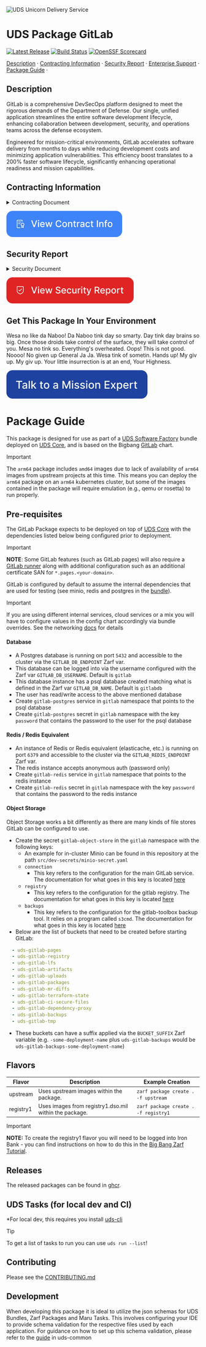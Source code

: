 <img width="200" alt="UDS Unicorn Delivery Service" src="https://github.com/defenseunicorns/uds-marketplace/assets/1349336/52deb6da-bef5-4501-8d97-e8a63b10dbc9">

# UDS Package GitLab

[![Latest Release](https://img.shields.io/github/v/release/defenseunicorns/uds-package-gitlab)](https://github.com/defenseunicorns/uds-package-gitlab/releases)
[![Build Status](https://img.shields.io/github/actions/workflow/status/defenseunicorns/uds-package-gitlab/tag-and-release.yaml)](https://github.com/defenseunicorns/uds-package-gitlab/actions/workflows/tag-and-release.yaml)
[![OpenSSF Scorecard](https://api.securityscorecards.dev/projects/github.com/defenseunicorns/uds-package-gitlab/badge)](https://api.securityscorecards.dev/projects/github.com/defenseunicorns/uds-package-gitlab)

[Description](#description) ·
[Contracting Information](#contracting-information) ·
[Security Report](#security-report) ·
[Enterprise Support](#get-this-package-in-your-environment) ·
[Package Guide](#package-guide) ·

## Description

GitLab is a comprehensive DevSecOps platform designed to meet the rigorous demands of the Department of Defense. Our single, unified application streamlines the entire software development lifecycle, enhancing collaboration between development, security, and operations teams across the defense ecosystem.

Engineered for mission-critical environments, GitLab accelerates software delivery from months to days while reducing development costs and minimizing application vulnerabilities. This efficiency boost translates to a 200% faster software lifecycle, significantly enhancing operational readiness and mission capabilities.

## Contracting Information

<details><summary>Contracting Document</summary>

```txt
DoD Contracting Information
Application Name: [Insert Application Name]
Vendor: [Insert Vendor Name]
Contract Vehicle: [e.g., GSA Schedule, SEWP, Other]
Contract Number: [Insert Contract Number]
CAGE Code: [Insert Commercial and Government Entity Code]
NAICS Code: [Insert North American Industry Classification System Code]
Product Service Code (PSC): [Insert PSC]
Security Clearance Level: [e.g., Unclassified, Secret, Top Secret]
Authority to Operate (ATO) Status: [e.g., Approved, Pending, In Process]
Compliance:
NIST 800-53: [Yes/No]
CMMC Level: [Insert Level]
FedRAMP: [Yes/No - If yes, specify level]
Pricing Model: [e.g., Per User, Per Instance, Enterprise]
Small Business Status: [e.g., Small Business, Woman-Owned, Veteran-Owned, etc.]
Delivery Timeline: [Insert estimated delivery time]
POC for Contracting:
Name: [Insert Name]
Email: [Insert Email]
Phone: [Insert Phone Number]
Additional Notes: [Any other relevant contracting information]
```

</details>

[![Contracting Info](img/contract-info-tall.svg)](./placeholders/contracting-placeholder.md)

## Security Report

<details><summary>Security Document</summary>

```txt
DoD Security Report Information
Application Name: [Insert Application Name]
Version: [Insert Version Number]
Last Security Assessment Date: [MM/DD/YYYY]
Security Classification: [e.g., Unclassified, Secret, Top Secret]
Authority to Operate (ATO) Status:
Status: [e.g., Full ATO, Interim ATO, In Process]
Issuing Organization: [e.g., DoD Component]
Expiration Date: [MM/DD/YYYY]
Compliance Status:
NIST 800-53 Rev 5: [Compliant/Non-Compliant]
DISA STIG: [Compliant/Non-Compliant]
CMMC Level: [Insert Level]
FedRAMP: [Authorization level, if applicable]
Vulnerability Assessment:
Total Vulnerabilities: [Number]
Critical: [Number]
High: [Number]
Medium: [Number]
Low: [Number]
Penetration Test Results:
Date of Last Test: [MM/DD/YYYY]
Overall Risk Rating: [e.g., Low, Medium, High]
Key Findings: [Brief summary]
Encryption:
Data at Rest: [Algorithm and strength]
Data in Transit: [Protocol and strength]
Access Control:
Authentication Method: [e.g., CAC, 2FA, MFA]
Role-Based Access Control: [Yes/No]
Continuous Monitoring:
Real-time Threat Detection: [Yes/No]
Automated Vulnerability Scanning: [Frequency]
Incident Response Plan: [Yes/No]
Supply Chain Risk Management:
SCRM Plan: [Yes/No]
Third-Party Dependencies Assessed: [Yes/No]
Additional Security Features: [List any other relevant security features]
POC for Security Inquiries:
Name: [Insert Name]
Email: [Insert Email]
Phone: [Insert Phone Number]
Date of Report: [MM/DD/YYYY]
```

</details>

[![Security Package](img/security-report-tall.svg)](./placeholders/security-placeholder.md)

## Get This Package In Your Environment

Wesa no like da Naboo! Da Naboo tink day so smarty. Day tink day brains so big. Once those droids take control of the surface, they will take control of you. Mesa no tink so.
Everything's overheated. Oops! This is not good. Noooo! No given up General Ja Ja. Wesa tink of sometin. Hands up! My giv up. My giv up. Your little insurrection is at an end, Your Highness.

[![Talk to a Mission Expert](img/talk.svg)](./placeholders/support-placeholder.md)

# Package Guide

This package is designed for use as part of a [UDS Software Factory](https://github.com/defenseunicorns/uds-software-factory) bundle deployed on [UDS Core](https://github.com/defenseunicorns/uds-core), and is based on the Bigbang [GitLab](https://repo1.dso.mil/big-bang/product/packages/gitlab) chart.

> [!IMPORTANT]  
> The `arm64` package includes `amd64` images due to lack of availability of `arm64` images from upstream projects at this time. This means you can deploy the `arm64` package on an `arm64` kubernetes cluster, but some of the images contained in the package will require emulation (e.g., qemu or rosetta) to run properly.

## Pre-requisites

The GitLab Package expects to be deployed on top of [UDS Core](https://github.com/defenseunicorns/uds-core) with the dependencies listed below being configured prior to deployment.

> [!IMPORTANT]
> **NOTE**: Some GitLab features (such as GitLab pages) will also require a [GitLab runner](https://github.com/defenseunicorns/uds-package-gitlab-runner) along with additional configuration such as an additional certificate SAN for `*.pages.<your-domain>`.

GitLab is configured by default to assume the internal dependencies that are used for testing (see minio, redis and postgres in the [bundle](bundle/uds-bundle.yaml)).

> [!IMPORTANT]
> If you are using different internal services, cloud services or a mix you will have to configure values in the config chart accordingly via bundle overrides. See the networking [docs](docs/networking.md) for details

#### Database

- A Postgres database is running on port `5432` and accessible to the cluster via the `GITLAB_DB_ENDPOINT` Zarf var.
- This database can be logged into via the username configured with the Zarf var `GITLAB_DB_USERNAME`. Default is `gitlab`
- This database instance has a psql database created matching what is defined in the Zarf var `GITLAB_DB_NAME`. Default is `gitlabdb`
- The user has read/write access to the above mentioned database
- Create `gitlab-postgres` service in `gitlab` namespace that points to the psql database
- Create `gitlab-postgres` secret in `gitlab` namespace with the key `password` that contains the password to the user for the psql database

#### Redis / Redis Equivalent

- An instance of Redis or Redis equivalent (elasticache, etc.) is running on port `6379` and accessible to the cluster via the `GITLAB_REDIS_ENDPOINT` Zarf var.
- The redis instance accepts anonymous auth (password only)
- Create `gitlab-redis` service in `gitlab` namespace that points to the redis instance
- Create `gitlab-redis` secret in `gitlab` namespace with the key `password` that contains the password to the redis instance

#### Object Storage

Object Storage works a bit differently as there are many kinds of file stores GitLab can be configured to use.

- Create the secret `gitlab-object-store` in the `gitlab` namespace with the following keys:
  - An example for in-cluster Minio can be found in this repository at the path `src/dev-secrets/minio-secret.yaml`
  - `connection`
    - This key refers to the configuration for the main GitLab service. The documentation for what goes in this key is located [here](https://docs.gitlab.com/16.0/ee/administration/object_storage.html#configure-the-connection-settings)
  - `registry`
    - This key refers to the configuration for the gitlab registry. The documentation for what goes in this key is located [here](https://docs.docker.com/registry/configuration/#storage)
  - `backups`
    - This key refers to the configuration for the gitlab-toolbox backup tool. It relies on a program called `s3cmd`. The documentation for what goes in this key is located [here](https://s3tools.org/kb/item14.htm)
- Below are the list of buckets that need to be created before starting GitLab:

```yaml
  - uds-gitlab-pages
  - uds-gitlab-registry
  - uds-gitlab-lfs
  - uds-gitlab-artifacts
  - uds-gitlab-uploads
  - uds-gitlab-packages
  - uds-gitlab-mr-diffs
  - uds-gitlab-terraform-state
  - uds-gitlab-ci-secure-files
  - uds-gitlab-dependency-proxy
  - uds-gitlab-backups
  - uds-gitlab-tmp
```

- These buckets can have a suffix applied via the `BUCKET_SUFFIX` Zarf variable (e.g. `-some-deployment-name` plus `uds-gitlab-backups` would be `uds-gitlab-backups-some-deployment-name`)



## Flavors

| Flavor | Description | Example Creation |
| ------ | ----------- | ---------------- |
| upstream | Uses upstream images within the package. | `zarf package create . -f upstream` |
| registry1 | Uses images from registry1.dso.mil within the package. | `zarf package create . -f registry1` |

> [!IMPORTANT]
> **NOTE:** To create the registry1 flavor you will need to be logged into Iron Bank - you can find instructions on how to do this in the [Big Bang Zarf Tutorial](https://docs.zarf.dev/tutorials/6-big-bang/#setup).

## Releases

The released packages can be found in [ghcr](https://github.com/defenseunicorns/uds-package-gitlab/pkgs/container/packages%2Fuds%2Fgitlab).

## UDS Tasks (for local dev and CI)

*For local dev, this requires you install [uds-cli](https://github.com/defenseunicorns/uds-cli?tab=readme-ov-file#install)

> [!TIP]
> To get a list of tasks to run you can use `uds run --list`!

## Contributing

Please see the [CONTRIBUTING.md](./CONTRIBUTING.md)

## Development

When developing this package it is ideal to utilize the json schemas for UDS Bundles, Zarf Packages and Maru Tasks. This involves configuring your IDE to provide schema validation for the respective files used by each application. For guidance on how to set up this schema validation, please refer to the [guide](https://github.com/defenseunicorns/uds-common/blob/main/docs/development-ide-configuration.md) in uds-common